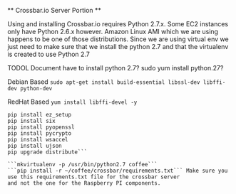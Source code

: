 ** Crossbar.io Server Portion **

Using and installing Crossbar.io requires Python 2.7.x. Some EC2 instances only have Python 2.6.x however. Amazon Linux
AMI which we are using happens to be one of those distributions. Since we are using virtual env we just need to make
sure that we install the python 2.7 and that the virtualenv is created to use Python 2.7

TODOL Document have to install python 2.7? sudo yum install python.27?

Debian Based
```sudo apt-get install build-essential libssl-dev libffi-dev python-dev```

RedHat Based
```yum install libffi-devel -y```
```pip upgrade twisted
pip install ez_setup
pip install six
pip install pyopenssl
pip install pycrypto
pip install wsaccel
pip install ujson
pip upgrade distribute```

```mkvirtualenv -p /usr/bin/python2.7 coffee```
```pip install -r ~/coffee/crossbar/requirements.txt``` Make sure you use this requirements.txt file for the crossbar server
and not the one for the Raspberry PI components.
